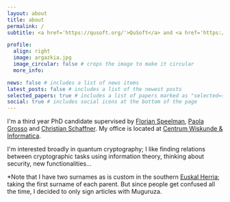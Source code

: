 ```yaml
---
layout: about
title: about
permalink: /
subtitle: <a href='https://qusoft.org/'>QuSoft</a> and <a href='https://mns-research.nl/'>MNS, University of Amsterdam</a>, Netherlands.

profile:
  align: right
  image: argazkia.jpg
  image_circular: false # crops the image to make it circular
  more_info:

news: false # includes a list of news items
latest_posts: false # includes a list of the newest posts
selected_papers: true # includes a list of papers marked as "selected={true}"
social: true # includes social icons at the bottom of the page
---
```


I'm a third year PhD candidate supervised by [Florian Speelman](https://www.cwi.nl/en/people/florian-speelman/), [Paola Grosso](https://staff.fnwi.uva.nl/p.grosso/) and [Christian Schaffner](https://staff.science.uva.nl/c.schaffner/). My office is located at [Centrum Wiskunde & Informatica](https://www.cwi.nl).

I'm interested broadly in quantum cryptography; I like finding relations between cryptographic tasks using information theory, thinking about security, new functionalities...

*Note that I have two surnames as is custom in the southern [Euskal Herria](https://en.wikipedia.org/wiki/Basque_Country_(greater_region)); taking the first surname of each parent. But since people get confused all the time, I decided to only sign articles with Muguruza.
